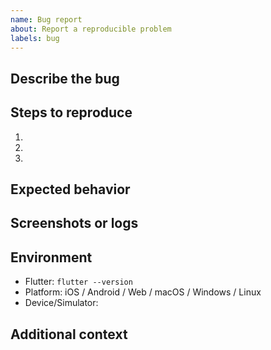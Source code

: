 ```yaml
---
name: Bug report
about: Report a reproducible problem
labels: bug
---
```


## Describe the bug
<!-- Clear, concise description of the issue -->

## Steps to reproduce
1. 
2. 
3. 

## Expected behavior

## Screenshots or logs
<!-- Attach images or paste relevant logs/stacktraces -->

## Environment
- Flutter: `flutter --version`
- Platform: iOS / Android / Web / macOS / Windows / Linux
- Device/Simulator: 

## Additional context
<!-- Any other info, related issues, PRs -->


